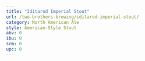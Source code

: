 ```yaml
---
title: "Iditarod Imperial Stout"
url: /two-brothers-brewing/iditarod-imperial-stout/
category: North American Ale
style: American-Style Stout
abv: 0
ibu: 0
srm: 0
upc: 0
---
```


